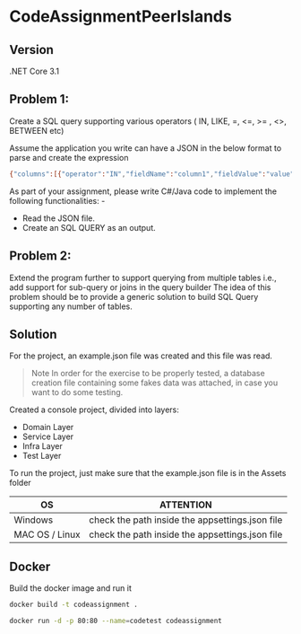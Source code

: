 # CodeAssignmentPeerIslands

## Version
.NET Core 3.1

## Problem 1: 
Create a SQL query supporting various operators ( IN, LIKE, =, <=, >= , <>, BETWEEN etc)

Assume the application you write can have a JSON in the below format to parse and create the expression
```sh
{"columns":[{"operator":"IN","fieldName":"column1","fieldValue":"value"},{"operator":"Equal","fieldName":"column2","fieldValue":"value"}}
```
As part of your assignment, please write C#/Java code to implement the following functionalities: -
- Read the JSON file.
- Create an SQL QUERY as an output.

## Problem 2: 
Extend the program further to support querying from multiple tables i.e., add support for sub-query or joins in the query builder
The idea of this problem should be to provide a generic solution to build SQL Query supporting any number of tables.

## Solution
For the project, an example.json file was created and this file was read.
> Note In order for the exercise to be properly tested, a database creation file containing some fakes data was attached, in case you want to do some testing.

Created a console project, divided into layers:
- Domain Layer
- Service Layer
- Infra Layer
- Test Layer

To run the project, just make sure that the example.json file is in the Assets folder

| OS | ATTENTION |
| ------ | ------ |
| Windows | check the path inside the appsettings.json file |
| MAC OS / Linux | check the path inside the appsettings.json file |

## Docker

Build the docker image and run it

```sh
docker build -t codeassignment .
```
```sh
docker run -d -p 80:80 --name=codetest codeassignment
```
